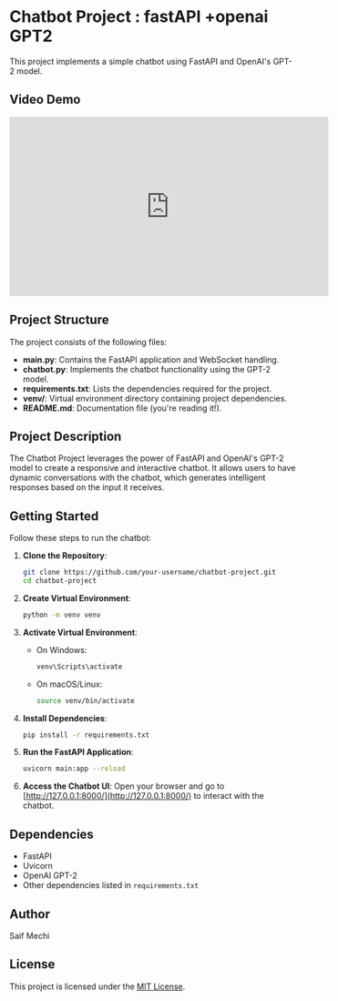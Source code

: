 # Chatbot Project : fastAPI +openai GPT2


  This project implements a simple chatbot using FastAPI and OpenAI's GPT-2 model.

## Video Demo

<iframe width="560" height="315" src="https://drive.google.com/file/d/1xwIYIgbaZPPAYV5xaFXMiDJ7y8HEnrv-/view?usp=drive_link" frameborder="0" allowfullscreen></iframe>




## Project Structure

The project consists of the following files:

- **main.py**: Contains the FastAPI application and WebSocket handling.
- **chatbot.py**: Implements the chatbot functionality using the GPT-2 model.
- **requirements.txt**: Lists the dependencies required for the project.
- **venv/**: Virtual environment directory containing project dependencies.
- **README.md**: Documentation file (you're reading it!).

## Project Description

The Chatbot Project leverages the power of FastAPI and OpenAI's GPT-2 model to create a responsive and interactive chatbot. It allows users to have dynamic conversations with the chatbot, which generates intelligent responses based on the input it receives.

## Getting Started

Follow these steps to run the chatbot:

1. **Clone the Repository**:
    ```bash
    git clone https://github.com/your-username/chatbot-project.git
    cd chatbot-project
    ```

2. **Create Virtual Environment**:
    ```bash
    python -m venv venv
    ```

3. **Activate Virtual Environment**:
    - On Windows:
        ```bash
        venv\Scripts\activate
        ```
    - On macOS/Linux:
        ```bash
        source venv/bin/activate
        ```

4. **Install Dependencies**:
    ```bash
    pip install -r requirements.txt
    ```

5. **Run the FastAPI Application**:
    ```bash
    uvicorn main:app --reload
    ```

6. **Access the Chatbot UI**:
    Open your browser and go to [http://127.0.0.1:8000/](http://127.0.0.1:8000/) to interact with the chatbot.

## Dependencies

- FastAPI
- Uvicorn
- OpenAI GPT-2
- Other dependencies listed in `requirements.txt`

## Author

Saif Mechi

## License

This project is licensed under the [MIT License](LICENSE).

